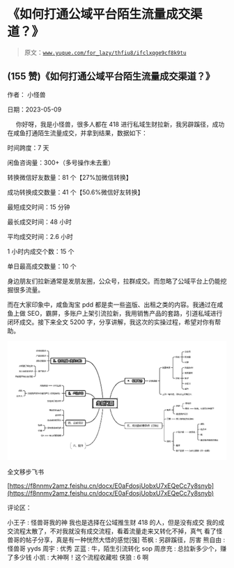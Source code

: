 # 《如何打通公域平台陌生流量成交渠道？》

> 原文：[`www.yuque.com/for_lazy/thfiu8/ifclxqge9cf8k9tu`](https://www.yuque.com/for_lazy/thfiu8/ifclxqge9cf8k9tu)



## (155 赞)《如何打通公域平台陌生流量成交渠道？》 

作者： 小怪兽 

日期：2023-05-09 

     你好呀，我是小怪兽，很多人都在 418 进行私域生财拉新，我另辟蹊径，成功在咸鱼打通陌生流量成交，并拿到结果，数据如下： 

时间跨度：7 天 

闲鱼咨询量：300+（多号操作未去重） 

转换微信好友数量：81 个【27%加微信转换】 

成功转换成交数量：41 个【50.6%微信好友转换】 

最短成交时间：15 分钟 

最长成交时间：48 小时 

平均成交时间：2.6 小时 

1 小时内成交个数：15 个 

单日最高成交数量：10 个 

身边朋友们拉新通常是发朋友圈，公众号，拉群成交。而忽略了公域平台上仍能挖掘很多流量。 

而在大家印象中，咸鱼淘宝 pdd 都是卖一些盗版、出租之类的内容。我通过在咸鱼上做 SEO，霸屏，多账户上架引流拉新，我用销售产品的套路，引道私域进行闭环成交。接下来全文 5200 字，分享讲解，我这次的实操过程，希望对你有帮助。 

![](img/c306ecfdc30ca1289eca6c6a07f48d0a.png) 

全文移步飞书 

[https://f8nnmv2amz.feishu.cn/docx/E0aFdosjUobxU7xEQeCc7y8snyb](https://f8nnmv2amz.feishu.cn/docx/E0aFdosjUobxU7xEQeCc7y8snyb) 

评论区： 

小王子 : 怪兽哥我的神 我也是选择在公域推生财 418 的人，但是没有成交 我的成交流程太散了，不对我就没有成交流程，看着流量走来又转化不掉，真气 看了怪兽哥的帖子分享，真是有一种恍然大悟的感觉[强] 苓枫 : 另辟蹊径，厉害 熊自由 : 怪兽哥 yyds 周宇 : 优秀 芷蓝 : 牛，陌生引流转化 sop 周彦充 : 总拉新多少个，赚了多少钱 小凯 : 大神啊！这个流程收藏啦 侠狼 : 6 啊